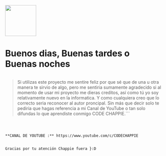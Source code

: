<img src="https://d12swbtw719y4s.cloudfront.net/images/AOgHXGka/jTGR1bSPVIFNnIDTfZbm/LPhe0bfiSP.jpeg?w=620" width="100vw" />

# Buenos dias, Buenas tardes o Buenas noches

```
```
> Si utilizas este proyecto me sentire feliz por que sé
> que de una u otra manera te sirvio de algo, pero me 
> sentiria sumamente agradecido si al momento de usar mi
> proyecto me dieras creditos, así como tú yo soy relativamente
> nuevo en la informatica. Y como cualquiera creo que lo 
> correcto seria reconocer al autor proncipal.
> Sin más que decir solo te pediria que hagas referencia a 
> mi Canal de YouTube o tan solo difundas lo que aprendiste
> conmigo CODE CHAPPIE.```
```



**CANAL DE YOUTUBE :** https://www.youtube.com/c/CODECHAPPIE


Gracias por tu atención Chappie fuera }:D

